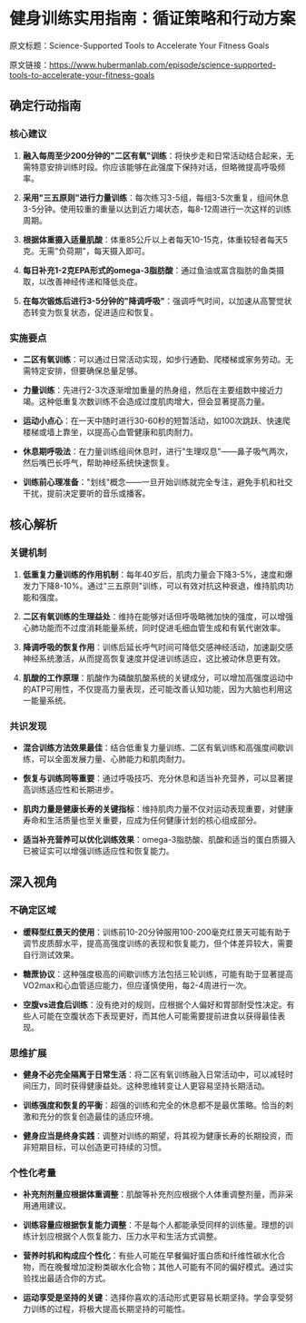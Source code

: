 # 健身训练实用指南：循证策略和行动方案

原文标题：Science-Supported Tools to Accelerate Your Fitness Goals

原文链接：https://www.hubermanlab.com/episode/science-supported-tools-to-accelerate-your-fitness-goals

<YouTube videoId="LYYyQcAJZfk" />

## 确定行动指南

### 核心建议
1. **融入每周至少200分钟的"二区有氧"训练**：将快步走和日常活动结合起来，无需特意安排训练时段。你应该能够在此强度下保持对话，但略微提高呼吸频率。
   
2. **采用"三五原则"进行力量训练**：每次练习3-5组，每组3-5次重复，组间休息3-5分钟。使用较重的重量以达到近力竭状态，每8-12周进行一次这样的训练周期。
   
3. **根据体重摄入适量肌酸**：体重85公斤以上者每天10-15克，体重较轻者每天5克。无需"负荷期"，每天摄入即可。
   
4. **每日补充1-2克EPA形式的omega-3脂肪酸**：通过鱼油或富含脂肪的鱼类摄取，以改善神经传递和降低炎症。
   
5. **在每次锻炼后进行3-5分钟的"降调呼吸"**：强调呼气时间，以加速从高警觉状态转变为恢复状态，促进适应和恢复。

### 实施要点
- **二区有氧训练**：可以通过日常活动实现，如步行通勤、爬楼梯或家务劳动。无需特定安排，但要确保总量足够。
  
- **力量训练**：先进行2-3次逐渐增加重量的热身组，然后在主要组数中接近力竭。这种低重复次数训练不会造成过度肌肉增大，但会显著提高力量。
  
- **运动小点心**：在一天中随时进行30-60秒的短暂活动，如100次跳跃、快速爬楼梯或墙上靠坐，以提高心血管健康和肌肉耐力。
  
- **休息期呼吸法**：在力量训练组间休息时，进行"生理叹息"——鼻子吸气两次，然后嘴巴长呼气，帮助神经系统快速恢复。
  
- **训练前心理准备**："划线"概念——一旦开始训练就完全专注，避免手机和社交干扰，提前决定要听的音乐或播客。

## 核心解析

### 关键机制
1. **低重复力量训练的作用机制**：每年40岁后，肌肉力量会下降3-5%，速度和爆发力下降8-10%。通过"三五原则"训练，可以有效对抗这种衰退，维持肌肉功能和强度。

2. **二区有氧训练的生理益处**：维持在能够对话但呼吸略微加快的强度，可以增强心肺功能而不过度消耗能量系统，同时促进毛细血管生成和有氧代谢效率。

3. **降调呼吸的恢复作用**：训练后延长呼气时间可降低交感神经活动，加速副交感神经系统激活，从而提高恢复速度并促进训练适应，这比被动休息更有效。

4. **肌酸的工作原理**：肌酸作为磷酸肌酸系统的关键成分，可以增加高强度运动中的ATP可用性，不仅提高力量表现，还可能改善认知功能，因为大脑也利用这一能量系统。

### 共识发现
- **混合训练方法效果最佳**：结合低重复力量训练、二区有氧训练和高强度间歇训练，可以全面发展力量、心肺能力和肌肉耐力。

- **恢复与训练同等重要**：通过呼吸技巧、充分休息和适当补充营养，可以显著提高训练适应性和长期进步。

- **肌肉力量是健康长寿的关键指标**：维持肌肉力量不仅对运动表现重要，对健康寿命和生活质量也至关重要，应成为任何健康计划的核心组成部分。

- **适当补充营养可以优化训练效果**：omega-3脂肪酸、肌酸和适当的蛋白质摄入已被证实可以增强训练适应性和恢复能力。

## 深入视角

### 不确定区域
- **缓释型红景天的使用**：训练前10-20分钟服用100-200毫克红景天可能有助于调节皮质醇水平，提高高强度训练的表现和恢复能力，但个体差异较大，需要自行测试效果。

- **糖蔗协议**：这种强度极高的间歇训练方法包括三轮训练，可能有助于显著提高VO2max和心血管适应能力，但应谨慎使用，每2-4周进行一次。

- **空腹vs进食后训练**：没有绝对的规则，应根据个人偏好和胃部耐受性决定。有些人可能在空腹状态下表现更好，而其他人可能需要提前进食以获得最佳表现。

### 思维扩展
- **健身不必完全隔离于日常生活**：将二区有氧训练融入日常活动中，可以减轻时间压力，同时获得健康益处。这种思维转变让人更容易坚持长期活动。

- **训练强度和恢复的平衡**：超强的训练和完全的休息都不是最优策略。恰当的刺激和充分的恢复创造最佳的适应环境。

- **健身应当是终身实践**：调整对训练的期望，将其视为健康长寿的长期投资，而非短期目标，可以创造更可持续的习惯。

### 个性化考量
- **补充剂剂量应根据体重调整**：肌酸等补充剂应根据个人体重调整剂量，而非采用通用建议。

- **训练容量应根据恢复能力调整**：不是每个人都能承受同样的训练量。理想的训练计划应根据个人恢复能力、压力水平和生活方式调整。

- **营养时机和构成应个性化**：有些人可能在早餐偏好蛋白质和纤维性碳水化合物，而在晚餐增加淀粉类碳水化合物；其他人可能有不同的偏好模式。通过实验找出最适合你的方式。

- **运动享受是坚持的关键**：选择你喜欢的活动形式更容易长期坚持。学会享受努力训练的过程，将极大提高长期坚持的可能性。
